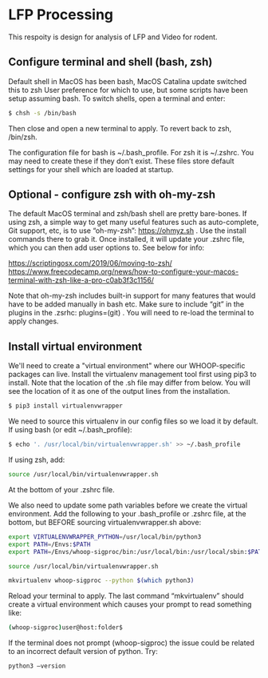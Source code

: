 # LFP Processing
This respoity is design for analysis of LFP and Video for rodent.
## Configure terminal and shell (bash, zsh)

Default shell in MacOS has been bash, MacOS Catalina update switched this to zsh
User preference for which to use, but some scripts have been setup assuming bash. To switch shells, open a terminal and enter:

```bash
$ chsh -s /bin/bash
```

Then close and open a new terminal to apply. To revert back to zsh, /bin/zsh.

The configuration file for bash is ~/.bash_profile. For zsh it is ~/.zshrc. You may need to create these if they don’t exist. These files store default settings for your shell which are loaded at startup.


## Optional - configure zsh with oh-my-zsh

The default MacOS terminal and zsh/bash shell are pretty bare-bones. If using zsh, a simple way to get many useful features such as auto-complete, Git support, etc, is to use “oh-my-zsh”: https://ohmyz.sh . Use the install commands there to grab it. Once installed, it will update your .zshrc file, which you can then add user options to. See below for info:

https://scriptingosx.com/2019/06/moving-to-zsh/
https://www.freecodecamp.org/news/how-to-configure-your-macos-terminal-with-zsh-like-a-pro-c0ab3f3c1156/ 

Note that oh-my-zsh includes built-in support for many features that would have to be added manually in bash etc. Make sure to include “git” in the plugins in the .zsrhc: plugins=(git) . You will need to re-load the terminal to apply changes.


## Install virtual environment

We'll need to create a "virtual environment" where our WHOOP-specific
packages can live. Install the virtualenv management tool first using pip3 to install. Note that the location of the .sh file may differ from below.  You will see the location of it as one of the output lines from the installation.

```bash
$ pip3 install virtualenvwrapper
```

We need to source this virtualenv in our config files so we load it by default. If using bash (or edit ~/.bash_profile):

```bash
$ echo '. /usr/local/bin/virtualenvwrapper.sh' >> ~/.bash_profile
```

If using zsh, add:

```bash
source /usr/local/bin/virtualenvwrapper.sh
```

At the bottom of your .zshrc file.

We also need to update some path variables before we create the virtual environment. Add the following to your .bash_profile or .zshrc file, at the bottom, but BEFORE sourcing virtualenvwrapper.sh above:

```bash
export VIRTUALENVWRAPPER_PYTHON=/usr/local/bin/python3
export PATH=/Envs:$PATH
export PATH=/Envs/whoop-sigproc/bin:/usr/local/bin:/usr/local/sbin:$PATH

source /usr/local/bin/virtualenvwrapper.sh

mkvirtualenv whoop-sigproc --python $(which python3)
```

Reload your terminal to apply. The last command “mkvirtualenv” should create a virtual environment which causes your prompt to read something like:

```bash
(whoop-sigproc)user@host:folder$
```

If the terminal does not prompt (whoop-sigproc) the issue could be related to an incorrect default version of python. Try:

```bash
python3 —version
```
